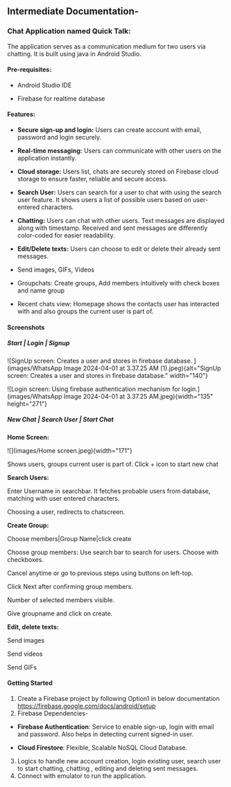 ## Intermediate Documentation-

### Chat Application named Quick Talk:

The application serves as a communication medium for two users via chatting. It is built using java in Android Studio.

#### Pre-requisites:

-   Android Studio IDE

-   Firebase for realtime database

#### Features:

-   **Secure sign-up and login:** Users can create account with email, password and login securely.

-   **Real-time messaging:** Users can communicate with other users on the application instantly.

-   **Cloud storage:** Users list, chats are securely stored on Firebase cloud storage to ensure faster, reliable and secure access.

-   **Search User:** Users can search for a user to chat with using the search user feature. It shows users a list of possible users based on user-entered characters.

-   **Chatting:** Users can chat with other users. Text messages are displayed along with timestamp. Received and sent messages are differently color-coded for easier readability.

-   **Edit/Delete texts:** Users can choose to edit or delete their already sent messages.

-   Send images, GIFs, Videos

-   Groupchats: Create groups, Add members intuitively with check boxes and name group

-   Recent chats view: Homepage shows the contacts user has interacted with and also groups the current user is part of.

#### Screenshots

##### Start \| Login \| Signup

![SignUp screen: Creates a user and stores in firebase database. ](images/WhatsApp Image 2024-04-01 at 3.37.25 AM (1).jpeg){alt="SignUp screen: Creates a user and stores in firebase database." width="140"}

![Login screen: Using firebase authentication mechanism for login.](images/WhatsApp Image 2024-04-01 at 3.37.25 AM.jpeg){width="135" height="271"}

##### New Chat \| Search User \| Start Chat

**Home Screen:**

![](images/Home screen.jpeg){width="171"}

Shows users, groups current user is part of. Click + icon to start new chat

**Search Users:**

Enter Username in searchbar. It fetches probable users from database, matching with user entered characters.

Choosing a user, redirects to chatscreen.

**Create Group:**

Choose members\|Group Name\|click create

Choose group members: Use search bar to search for users. Choose with checkboxes.

Cancel anytime or go to previous steps using buttons on left-top.

Click Next after confirming group members.

Number of selected members visible.

Give groupname and click on create.

**Edit, delete texts:**

Send images

Send videos

Send GIFs

#### Getting Started

1.  Create a Firebase project by following Option1 in below documentation <https://firebase.google.com/docs/android/setup>
2.  Firebase Dependencies-

-   **Firebase Authentication**: Service to enable sign-up, login with email and password. Also helps in detecting current signed-in user.

-   **Cloud Firestore**: Flexible, Scalable NoSQL Cloud Database.

3.  Logics to handle new account creation, login existing user, search user to start chatting, chatting , editing and deleting sent messages.
4.  Connect with emulator to run the application.